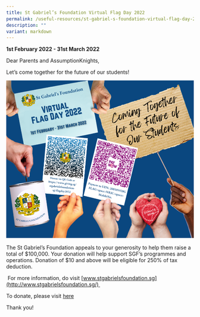 ```yaml
---
title: St Gabriel’s Foundation Virtual Flag Day 2022
permalink: /useful-resources/st-gabriel-s-foundation-virtual-flag-day-2022/
description: ""
variant: markdown
---
```

**1st February 2022 - 31st March 2022**  
  

Dear Parents and AssumptionKnights,

  

Let’s come together for the future of our students!

![St Gabriel’s Foundation Virtual Flag Day 2022](/images/sgfvf.png)

The St Gabriel’s Foundation appeals to your generosity to help them raise a total of $100,000. Your donation will help support SGF’s programmes and operations. Donation of $10 and above will be eligible for 250% of tax deduction.

  

 For more information, do visit [www.stgabrielsfoundation.sg](http://www.stgabrielsfoundation.sg/) 

To donate, please visit [here](https://www.giving.sg/organisation/profile/5f06c743-76b6-43a9-b8dd-e4a8b6ece74e)

  

Thank you!